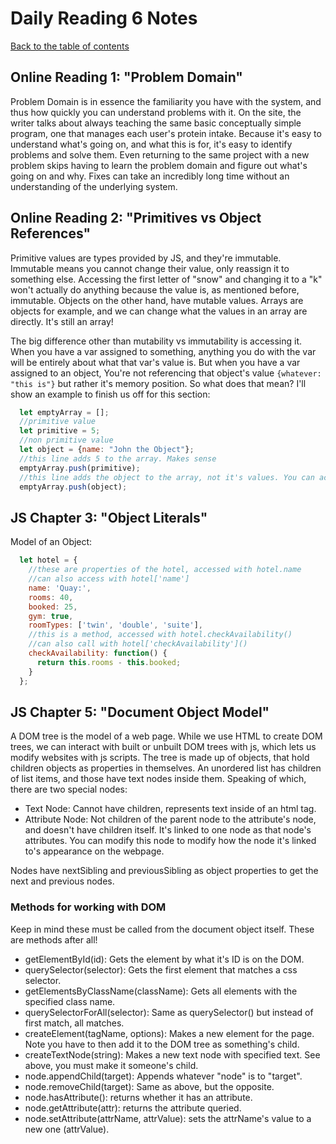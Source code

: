 # Daily Reading 6 Notes

[Back to the table of contents](../../README.md)

## Online Reading 1: "Problem Domain"

Problem Domain is in essence the familiarity you have with the system, and thus how quickly you can understand problems with it. On the site, the writer talks about always teaching the same basic conceptually simple program, one that manages each user's protein intake. Because it's easy to understand what's going on, and what this is for, it's easy to identify problems and solve them. Even returning to the same project with a new problem skips having to learn the problem domain and figure out what's going on and why. Fixes can take an incredibly long time without an understanding of the underlying system.

## Online Reading 2: "Primitives vs Object References"

Primitive values are types provided by JS, and they're immutable. Immutable means you cannot change their value, only reassign it to something else. Accessing the first letter of "snow" and changing it to a "k" won't actually do anything because the value is, as mentioned before, immutable. Objects on the other hand, have mutable values. Arrays are objects for example, and we can change what the values in an array are directly. It's still an array!

The big difference other than mutability vs immutability is accessing it. When you have a var assigned to something, anything you do with the var will be entirely about what that var's value is. But when you have a var assigned to an object, You're not referencing that object's value `{whatever: "this is"}` but rather it's memory position. So what does that mean? I'll show an example to finish us off for this section:

```js
  let emptyArray = [];
  //primitive value
  let primitive = 5;
  //non primitive value
  let object = {name: "John the Object"};
  //this line adds 5 to the array. Makes sense
  emptyArray.push(primitive);
  //this line adds the object to the array, not it's values. You can access the object in the array and work with its values, though!
  emptyArray.push(object);
```

## JS Chapter 3: "Object Literals"

Model of an Object:

```js
  let hotel = {
    //these are properties of the hotel, accessed with hotel.name
    //can also access with hotel['name']
    name: 'Quay:',
    rooms: 40,
    booked: 25,
    gym: true,
    roomTypes: ['twin', 'double', 'suite'],
    //this is a method, accessed with hotel.checkAvailability()
    //can also call with hotel['checkAvailability']()
    checkAvailability: function() {
      return this.rooms - this.booked;
    }
  };
```

## JS Chapter 5: "Document Object Model"

A DOM tree is the model of a web page. While we use HTML to create DOM trees, we can interact with built or unbuilt DOM trees with js, which lets us modify websites with js scripts. The tree is made up of objects, that hold children objects as properties in themselves. An unordered list has children of list items, and those have text nodes inside them. Speaking of which, there are two special nodes:

* Text Node: Cannot have children, represents text inside of an html tag.
* Attribute Node: Not children of the parent node to the attribute's node, and doesn't have children itself. It's linked to one node as that node's attributes. You can modify this node to modify how the node it's linked to's appearance on the webpage.

Nodes have nextSibling and previousSibling as object properties to get the next and previous nodes.

### Methods for working with DOM

Keep in mind these must be called from the document object itself. These are methods after all!

* getElementById(id): Gets the element by what it's ID is on the DOM.
* querySelector(selector): Gets the first element that matches a css selector.
* getElementsByClassName(className): Gets all elements with the specified class name.
* querySelectorForAll(selector): Same as querySelector() but instead of first match, all matches.
* createElement(tagName, options): Makes a new element for the page. Note you have to then add it to the DOM tree as something's child.
* createTextNode(string): Makes a new text node with specified text. See above, you must make it someone's child.
* node.appendChild(target): Appends whatever "node" is to "target".
* node.removeChild(target): Same as above, but the opposite.
* node.hasAttribute(): returns whether it has an attribute.
* node.getAttribute(attr): returns the attribute queried.
* node.setAttribute(attrName, attrValue): sets the attrName's value to a new one (attrValue). 
